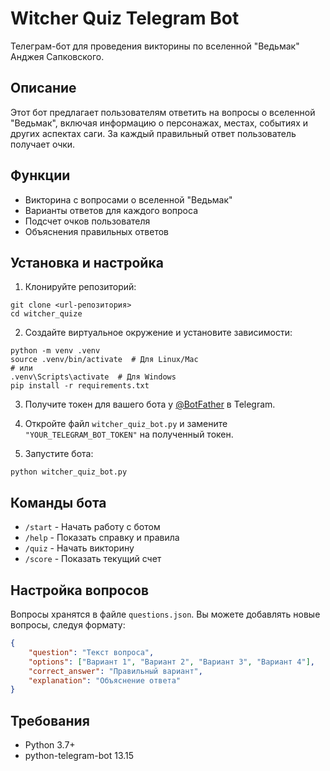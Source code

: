 # Witcher Quiz Telegram Bot

Телеграм-бот для проведения викторины по вселенной "Ведьмак" Анджея Сапковского.

## Описание

Этот бот предлагает пользователям ответить на вопросы о вселенной "Ведьмак", включая информацию о персонажах, местах, событиях и других аспектах саги. За каждый правильный ответ пользователь получает очки.

## Функции

- Викторина с вопросами о вселенной "Ведьмак"
- Варианты ответов для каждого вопроса
- Подсчет очков пользователя
- Объяснения правильных ответов

## Установка и настройка

1. Клонируйте репозиторий:
```
git clone <url-репозитория>
cd witcher_quize
```

2. Создайте виртуальное окружение и установите зависимости:
```
python -m venv .venv
source .venv/bin/activate  # Для Linux/Mac
# или
.venv\Scripts\activate  # Для Windows
pip install -r requirements.txt
```

3. Получите токен для вашего бота у [@BotFather](https://t.me/BotFather) в Telegram.

4. Откройте файл `witcher_quiz_bot.py` и замените `"YOUR_TELEGRAM_BOT_TOKEN"` на полученный токен.

5. Запустите бота:
```
python witcher_quiz_bot.py
```

## Команды бота

- `/start` - Начать работу с ботом
- `/help` - Показать справку и правила
- `/quiz` - Начать викторину
- `/score` - Показать текущий счет

## Настройка вопросов

Вопросы хранятся в файле `questions.json`. Вы можете добавлять новые вопросы, следуя формату:

```json
{
    "question": "Текст вопроса",
    "options": ["Вариант 1", "Вариант 2", "Вариант 3", "Вариант 4"],
    "correct_answer": "Правильный вариант",
    "explanation": "Объяснение ответа"
}
```

## Требования

- Python 3.7+
- python-telegram-bot 13.15
